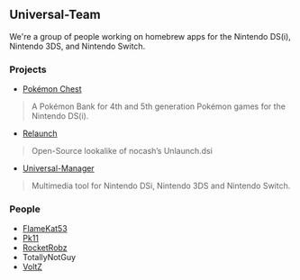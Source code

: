 ## Universal-Team

We're a group of people working on homebrew apps for the Nintendo DS(i), Nintendo 3DS, and Nintendo Switch.

### Projects

- [Pokémon Chest](pkmn-chest.html)
> A Pokémon Bank for 4th and 5th generation Pokémon games for the Nintendo DS(i).
- [Relaunch](relaunch.html)
> Open-Source lookalike of nocash’s Unlaunch.dsi
- [Universal-Manager](universal-manager.html)
> Multimedia tool for Nintendo DSi, Nintendo 3DS and Nintendo Switch.

### People
- [FlameKat53](https://github.com/FlameKat53)
- [Pk11](https://github.com/Epicpkmn11/)
- [RocketRobz](https://github.com/RocketRobz)
- TotallyNotGuy
- [VoltZ](https://github.com/SuperSaiyajinVoltZ)
